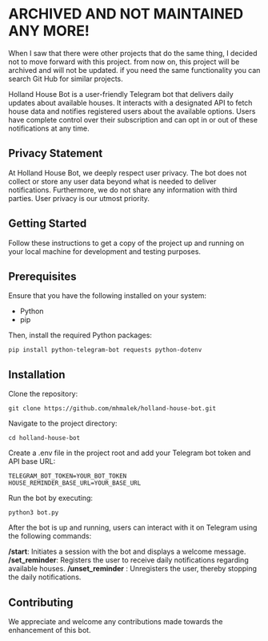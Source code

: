 
# ARCHIVED AND NOT MAINTAINED ANY MORE!
When I saw that there were other projects that do the same thing, I decided not to move forward with this project. from now on, this project will be archived and will not be updated. if you need the same functionality you can search Git Hub for similar projects.

Holland House Bot is a user-friendly Telegram bot that delivers daily updates about available houses. It interacts with a designated API to fetch house data and notifies registered users about the available options. Users have complete control over their subscription and can opt in or out of these notifications at any time.


## Privacy Statement

At Holland House Bot, we deeply respect user privacy. The bot does not collect or store any user data beyond what is needed to deliver notifications. Furthermore, we do not share any information with third parties. User privacy is our utmost priority.


## Getting Started

Follow these instructions to get a copy of the project up and running on your local machine for development and testing purposes.


## Prerequisites

Ensure that you have the following installed on your system:

 - Python 
 - pip

Then, install the required Python packages:


    pip install python-telegram-bot requests python-dotenv

## Installation

Clone the repository: 

    git clone https://github.com/mhmalek/holland-house-bot.git

Navigate to the project directory: 

    cd holland-house-bot

Create a .env file in the project root and add your Telegram bot token and API base URL:

    TELEGRAM_BOT_TOKEN=YOUR_BOT_TOKEN
    HOUSE_REMINDER_BASE_URL=YOUR_BASE_URL

Run the bot by executing: 

    python3 bot.py

After the bot is up and running, users can interact with it on Telegram using the following commands:


**/start**: Initiates a session with the bot and displays a welcome message.
**/set_reminder**: Registers the user to receive daily notifications regarding available houses.
**/unset_reminder** : Unregisters the user, thereby stopping the daily notifications.

## Contributing

We appreciate and welcome any contributions made towards the enhancement of this bot.



